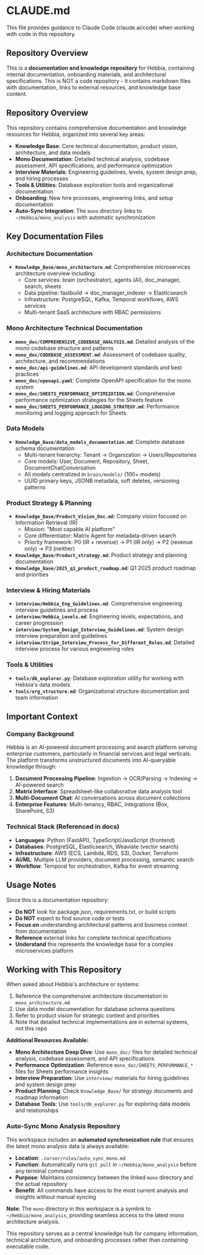 # CLAUDE.md

This file provides guidance to Claude Code (claude.ai/code) when working with code in this repository.

## Repository Overview

This is a **documentation and knowledge repository** for Hebbia, containing internal documentation, onboarding materials, and architectural specifications. This is NOT a code repository - it contains markdown files with documentation, links to external resources, and knowledge base content.

## Repository Overview

This repository contains comprehensive documentation and knowledge resources for Hebbia, organized into several key areas:

- **Knowledge Base**: Core technical documentation, product vision, architecture, and data models
- **Mono Documentation**: Detailed technical analysis, codebase assessment, API specifications, and performance optimization
- **Interview Materials**: Engineering guidelines, levels, system design prep, and hiring processes
- **Tools & Utilities**: Database exploration tools and organizational documentation
- **Onboarding**: New hire processes, engineering links, and setup documentation
- **Auto-Sync Integration**: The `mono` directory links to `~/Hebbia/mono_analysis` with automatic synchronization

## Key Documentation Files

### Architecture Documentation

- **`Knowledge_Base/mono_architecture.md`**: Comprehensive microservices architecture overview including:
  - Core services: brain (orchestrator), agents (AI), doc_manager, search, sheets
  - Data pipeline: fastbuild → doc_manager_indexer → Elasticsearch
  - Infrastructure: PostgreSQL, Kafka, Temporal workflows, AWS services
  - Multi-tenant SaaS architecture with RBAC permissions

### Mono Architecture Technical Documentation

- **`mono_doc/COMPREHENSIVE_CODEBASE_ANALYSIS.md`**: Detailed analysis of the mono codebase structure and patterns
- **`mono_doc/CODEBASE_ASSESSMENT.md`**: Assessment of codebase quality, architecture, and recommendations
- **`mono_doc/api-guidelines.md`**: API development standards and best practices
- **`mono_doc/openapi.yaml`**: Complete OpenAPI specification for the mono system
- **`mono_doc/SHEETS_PERFORMANCE_OPTIMIZATION.md`**: Comprehensive performance optimization strategies for the Sheets feature
- **`mono_doc/SHEETS_PERFORMANCE_LOGGING_STRATEGY.md`**: Performance monitoring and logging approach for Sheets

### Data Models

- **`Knowledge_Base/data_models_documentation.md`**: Complete database schema documentation
  - Multi-tenant hierarchy: Tenant → Organization → Users/Repositories
  - Core models: User, Document, Repository, Sheet, DocumentChatConversation
  - All models centralized in `brain/models/` (100+ models)
  - UUID primary keys, JSONB metadata, soft deletes, versioning patterns

### Product Strategy & Planning

- **`Knowledge_Base/Product_Vision_Doc.md`**: Company vision focused on Information Retrieval (IR)
  - Mission: "Most capable AI platform"
  - Core differentiator: Matrix Agent for metadata-driven search
  - Priority framework: P0 (IR + revenue) → P1 (IR only) → P2 (revenue only) → P3 (neither)
- **`Knowledge_Base/Product_strategy.md`**: Product strategy and planning documentation
- **`Knowledge_Base/2025_q1_product_roadmap.md`**: Q1 2025 product roadmap and priorities

### Interview & Hiring Materials

- **`interview/Hebbia_Eng_Guidelines.md`**: Comprehensive engineering interview guidelines and process
- **`interview/Hebbia_Levels.md`**: Engineering levels, expectations, and career progression
- **`interview/System_Design_Interview_Guidelines.md`**: System design interview preparation and guidelines
- **`interview/Stripe_Interview_Process_for_Different_Roles.md`**: Detailed interview process for various engineering roles

### Tools & Utilities

- **`tools/db_explorer.py`**: Database exploration utility for working with Hebbia's data models
- **`tools/org_structure.md`**: Organizational structure documentation and team information

## Important Context

### Company Background

Hebbia is an AI-powered document processing and search platform serving enterprise customers, particularly in financial services and legal verticals. The platform transforms unstructured documents into AI-queryable knowledge through:

1. **Document Processing Pipeline**: Ingestion → OCR/Parsing → Indexing → AI-powered search
2. **Matrix Interface**: Spreadsheet-like collaborative data analysis tool
3. **Multi-Document Chat**: AI conversations across document collections
4. **Enterprise Features**: Multi-tenancy, RBAC, integrations (Box, SharePoint, S3)

### Technical Stack (Referenced in docs)

- **Languages**: Python (FastAPI), TypeScript/JavaScript (frontend)
- **Databases**: PostgreSQL, Elasticsearch, Weaviate (vector search)
- **Infrastructure**: AWS (ECS, Lambda, RDS, S3), Docker, Terraform
- **AI/ML**: Multiple LLM providers, document processing, semantic search
- **Workflow**: Temporal for orchestration, Kafka for event streaming

## Usage Notes

Since this is a documentation repository:

- **Do NOT** look for package.json, requirements.txt, or build scripts
- **Do NOT** expect to find source code or tests
- **Focus on** understanding architectural patterns and business context from documentation
- **Reference** external links for complete technical specifications
- **Understand** this represents the knowledge base for a complex microservices platform

## Working with This Repository

When asked about Hebbia's architecture or systems:

1. Reference the comprehensive architecture documentation in `mono_architecture.md`
2. Use data model documentation for database schema questions
3. Refer to product vision for strategic context and priorities
4. Note that detailed technical implementations are in external systems, not this repo

**Additional Resources Available:**
- **Mono Architecture Deep Dive**: Use `mono_doc/` files for detailed technical analysis, codebase assessment, and API specifications
- **Performance Optimization**: Reference `mono_doc/SHEETS_PERFORMANCE_*` files for Sheets performance insights
- **Interview Preparation**: Use `interview/` materials for hiring guidelines and system design prep
- **Product Planning**: Check `Knowledge_Base/` for strategy documents and roadmap information
- **Database Tools**: Use `tools/db_explorer.py` for exploring data models and relationships

### Auto-Sync Mono Analysis Repository

This workspace includes an **automated synchronization rule** that ensures the latest mono analysis data is always available:

- **Location**: `.cursor/rules/auto_sync_mono.md`
- **Function**: Automatically runs `git pull` in `~/Hebbia/mono_analysis` before any terminal command
- **Purpose**: Maintains consistency between the linked `mono` directory and the actual repository
- **Benefit**: All commands have access to the most current analysis and insights without manual syncing

**Note**: The `mono` directory in this workspace is a symlink to `~/Hebbia/mono_analysis`, providing seamless access to the latest mono architecture analysis.

This repository serves as a central knowledge hub for company information, technical architecture, and onboarding processes rather than containing executable code.
